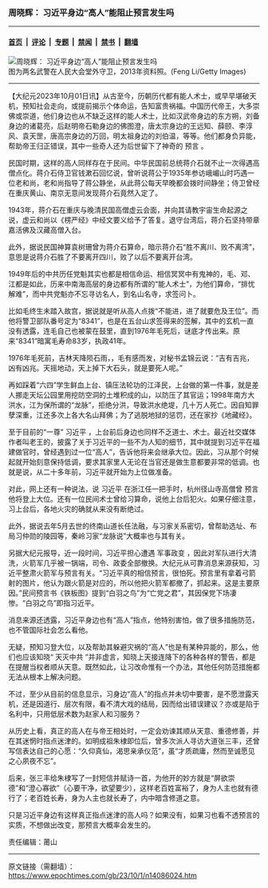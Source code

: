 ### 周晓辉： 习近平身边“高人”能阻止预言发生吗

---

#### [首页](../../../..?n14086024) &nbsp;|&nbsp; [评论](../../../../../epoch-comment?n14086024) &nbsp;|&nbsp; [专题](../../../../../epoch-special?n14086024) &nbsp;|&nbsp; [禁闻](../../../../../epoch-news?n14086024) &nbsp;|&nbsp; [禁书](../../../../../books?n14086024) &nbsp;|&nbsp; [翻墙](https://github.com/gfw-breaker/nogfw/blob/master/README.md?n14086024)


<div><img alt="周晓辉： 习近平身边“高人”能阻止预言发生吗" class="attachment-djy_600_400 size-djy_600_400 wp-post-image" src="https://i.epochtimes.com/assets/uploads/2023/10/id14086043-12_GettyImages-187744840-1-600x400.jpg"/>
<div class="caption">
 图为两名武警在人民大会堂外守卫，2013年资料照。(Feng Li/Getty Images)
</div></div><hr/><div class="post_content" id="artbody" itemprop="articleBody">
 <!-- article content begin -->
 <p>
  【大纪元2023年10月01日讯】从古至今，历朝历代都有能人术士，或早早堪破天机，预知社会走向，或提前揭示个体命运，告知富贵祸福。中国历代帝王，大多崇佛或崇道，他们身边也从不缺乏这样的能人术士，比如汉武帝身边的东方朔，刘备身边的诸葛亮，后赵明帝石勒身边的佛图澄，唐太宗身边的王远知、薛颐、李淳风、袁天罡，唐高宗身边的万回，明太祖身边的刘伯温，等等。他们都身负异能，帮助帝王归正错误，其中一些奇人还为后世留下了神奇的
  <ok href="https://www.epochtimes.com/gb/tag/%E9%A2%84%E8%A8%80.html">
   预言
  </ok>
  。
 </p>
 <p>
  民国时期，这样的高人同样存在于民间。中华民国前总统蒋介石就不止一次得遇高僧点化。蒋介石侍卫官钱漱石回忆说，曾听说蒋公于1935年参访峨嵋山时巧遇一位老和尚，老和尚指导了蒋公静坐，从此蒋公每天早晚都会拨时间静坐；侍卫曾经在重庆黄山、南京无意间发现蒋介石竟然入定了。
 </p>
 <p>
  1943年，蒋介石在重庆与晚清民国高僧虚云会面，并向其请教宇宙生命起源之说，虚云和尚以《楞严经》中经文要义给予了答复。退守台湾后，蒋介石坚持带章嘉活佛及汉藏高僧入台。
 </p>
 <p>
  此外，据说民国神算袁树珊曾为蒋介石算命，暗示蒋介石“胜不离川、败不离湾”，意思是说蒋介石胜了不要离开四川，败了以后不要离开台湾。
 </p>
 <p>
  1949年后的中共历任党魁其实也都是相信命运、相信冥冥中有鬼神的，毛、邓、江都是如此，历来中南海高层的身边都有所谓的“能人术士”，为他们算命，“排忧解难”，而中共党魁亦不忘寻访名人，到名山名寺，求签问卜。
 </p>
 <p>
  比如毛终生未踏入故宫，据说就是听从高人点拨“不能进，进了就要危及王位”。而他将警卫部队番号定为“8341”，也是在五台山求签得来的签解，其中的玄机一直没有透露，连毛自己也被蒙在鼓里，直到1976年毛死后，谜底才传出来。原来“8341”暗寓毛寿命83岁，执政41年。
 </p>
 <p>
  1976年毛死前，吉林天降陨石雨，，毛有感而发，对秘书孟锦云说：“吉有吉兆，凶有凶兆。天摇地动，天上掉下大石头，就是要死人呢。”
 </p>
 <p>
  再如踩着“六四”学生鲜血上台、镇压法轮功的江泽民，上台做的第一件事，就是差人挪走天坛公园里用挖防空洞的土堆积成的山，以防压了其官运；1998年南方大洪水，江为保所谓的“龙脉”，拒绝分洪，导致洪水绝堤，几十万人死亡。因自知罪孽深重，江还多次上各大名山拜佛；为了逃脱地狱的惩罚，还在家抄《地藏经》。
 </p>
 <p>
  至于目前的“一尊”
  <ok href="https://www.epochtimes.com/gb/tag/%E4%B9%A0%E8%BF%91%E5%B9%B3.html">
   习近平
  </ok>
  ，上台前后身边也同样不乏道士、术士。最近社交媒体作者叫老王的，披露了关于习近平的一些不为人知的细节，其中就提到习近平在福建做官时，曾经遇到过一位“高人”，告诉他将来会继承大位。因此，习从那个时候起就开始刻意保持低调，要求其家里人无论在当官还是做生意都要非常的低调。也就是说，从二十多年前，习近平就开始为上位做准备。
 </p>
 <p>
  对此，网上还有一种说法，说
  <ok href="https://www.epochtimes.com/gb/tag/%E4%B9%A0%E8%BF%91%E5%B9%B3.html">
   习近平
  </ok>
  在浙江任一把手时，杭州径山寺高僧曾
  <ok href="https://www.epochtimes.com/gb/tag/%E9%A2%84%E8%A8%80.html">
   预言
  </ok>
  他将登上大位。还有一位民间术士曾给习算命，说他上台后犯火。如果仔细注意，习上台后，各地火灾的确就从来没有断绝过。
 </p>
 <p>
  此外，据说去年5月去世的终南山道长任法融，与习家关系密切，曾帮助选址、布局习仲勋的陵园等，秦岭习家“龙脉说”大概率也与其有关。
 </p>
 <p>
  另据大纪元报导，近一段时间，习近平担心遭遇
  <ok href="https://www.epochtimes.com/gb/tag/%E5%86%9B%E4%BA%8B%E6%94%BF%E5%8F%98.html">
   军事政变
  </ok>
  ，因此对军队进行大清洗，火箭军几乎被一锅端，司令、政委全部撤换。大纪元从可靠消息来源获知，习近平整肃火箭军与预言有关。“习近平真的相信预言，很怕死。预言里有拿着弓箭射的图片，他认为跟火箭是对应的，所以他把火箭军都撤了，抓起来。这是主要原因。”民间预言书《铁板图》提到“白羽之鸟”为“亡党之君”，其因保党下场凄惨。“白羽之鸟”即指习近平。
 </p>
 <p>
  消息来源还透露，习近平身边也有“高人”指点，他特别害怕，做了很多措施防范，也不管国际社会怎么看他。
 </p>
 <p>
  无疑，预知习登大位，以及帮助其躲避灾祸的“高人”也是有某种异能的，那么，他们也应该知晓“
  <ok href="https://www.epochtimes.com/gb/tag/%E5%A4%A9%E7%81%AD%E4%B8%AD%E5%85%B1.html">
   天灭中共
  </ok>
  ”并非虚言，知晓上天接连降下的各种各样的警告，都是在提醒当权者顺从天意。既然如此，让习改命惟有一个办法，其他任何防范措施都无法从根本上解决问题。
 </p>
 <p>
  不过，至少从目前的信息显示，习身边“高人”的指点并未切中要害，是不愿泄露天机，还是因道行、层次有限，看不清大戏的结局，因而给出错误建议？亦或是陷于名利中，只用低层术数为赵家人和习服务？
 </p>
 <p>
  从历史上看，真正的高人在与帝王相处时，一定会劝谏其顺从天意、重德修善，并在其迷惘时指点迷津的。如明成祖朱棣即位后，曾多次派人寻访大道张三丰，还曾写信表达自己的心愿：“久仰真仙，渴思亲承仪范”，虽“才质疏庸，然而至诚愿见之心夙夜不忘”。
 </p>
 <p>
  后来，张三丰给朱棣写了一封短信并赋诗一首，为他开的妙方就是“屏欲崇德”和“澄心寡欲”（心要干净，欲望要少），这样老百姓富裕了，身为人主也就有德行了；老百姓长寿，身为人主也就长寿了，内中暗含修道之意。
 </p>
 <p>
  只是习近平身边有这样真正指点迷津的高人吗？如果没有，如果习也看不透预言的实质，不想做出改变，那预言大概率会发生的。
 </p>
 <p>
  责任编辑：莆山
 </p>
 <!-- article content end -->
 <div id="below_article_ad">
 </div>
</div>


---

原文链接（需翻墙）：https://www.epochtimes.com/gb/23/10/1/n14086024.htm